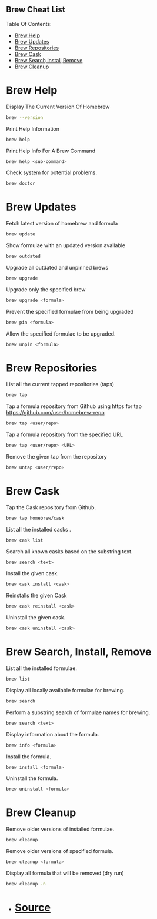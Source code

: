 ## Brew Cheat List

Table Of Contents:
* [Brew Help](#brew-help)
* [Brew Updates](#brew-updates)
* [Brew Repositories](#brew-repositories)
* [Brew Cask](#brew-cask)
* [Brew Search,Install,Remove](#brew-search,install,remove)
* [Brew Cleanup](#brew-cleanup)

# Brew Help

Display The Current Version Of Homebrew
```sh
brew --version
```
Print Help Information
```sh
brew help
```
Print Help Info For A Brew Command
```sh
brew help <sub-command>
```
Check system for potential problems.
```sh
brew doctor
```

# Brew Updates

Fetch latest version of homebrew and formula
```sh
brew update
```
Show formulae with an updated version available
```sh
brew outdated
```
Upgrade all outdated and unpinned brews
```sh
brew upgrade
```
Upgrade only the specified brew
```sh
brew upgrade <formula>
```
Prevent the specified formulae from being upgraded
```sh
brew pin <formula>
```
Allow the specified formulae to be upgraded.
```sh
brew unpin <formula>
```

# Brew Repositories

List all the current tapped repositories (taps)
```sh
brew tap
```
Tap a formula repository from Github using https for tap https://github.com/user/homebrew-repo
```sh
brew tap <user/repo>
```
Tap a formula repository from the specified URL
```sh
brew tap <user/repo> <URL>
```
Remove the given tap from the repository
```sh
brew untap <user/repo>
```

# Brew Cask

Tap the Cask repository from Github.
```sh
brew tap homebrew/cask
```
List all the installed casks .
```sh
brew cask list
```
Search all known casks based on the substring text.
```sh
brew search <text>
```
Install the given cask.
```sh
brew cask install <cask>
```
Reinstalls the given Cask
```sh
brew cask reinstall <cask>
```
Uninstall the given cask.
```sh
brew cask uninstall <cask>
```

# Brew Search, Install, Remove

List all the installed formulae.
```sh
brew list
```
Display all locally available formulae for brewing.
```sh
brew search
```
Perform a substring search of formulae names for brewing.
```sh
brew search <text>
```
Display information about the formula.
```sh
brew info <formula>
```
Install the formula.
```sh
brew install <formula>
```
Uninstall the formula.
```sh
brew uninstall <formula>
```

# Brew Cleanup

Remove older versions of installed formulae.
```sh
brew cleanup
```
Remove older versions of specified formula.
```sh
brew cleanup <formula>
```
Display all formula that will be removed (dry run)
```sh
brew cleanup -n
```


* # [Source](https://www.youdriveai.com/assets/cheatsheets/cheatsheet-homebrew.pdf)
 

